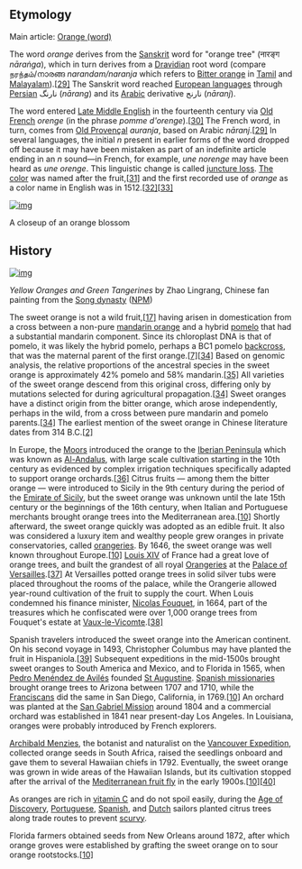 ## Etymology

Main article: [Orange (word)](https://en.wikipedia.org/wiki/Orange_(word))

The word *orange* derives from the [Sanskrit](https://en.wikipedia.org/wiki/Sanskrit) word for "orange tree" (नारङ्ग *nāraṅga*), which in turn derives from a [Dravidian](https://en.wikipedia.org/wiki/Dravidian_languages) root word (compare நரந்தம்/നാരങ്ങ *narandam/naranja* which refers to [Bitter orange](https://en.wikipedia.org/wiki/Bitter_orange) in [Tamil](https://en.wikipedia.org/wiki/Tamil_language) and [Malayalam](https://en.wikipedia.org/wiki/Malayalam)).[[29\]](https://en.wikipedia.org/wiki/Orange_(fruit)#cite_note-Collins-29) The Sanskrit word reached [European languages](https://en.wikipedia.org/wiki/Languages_of_Europe) through [Persian](https://en.wikipedia.org/wiki/Persian_language) نارنگ (*nārang*) and its [Arabic](https://en.wikipedia.org/wiki/Arabic_language) derivative نارنج (*nāranj*).

The word entered [Late Middle English](https://en.wikipedia.org/wiki/Late_Middle_English) in the fourteenth century via [Old French](https://en.wikipedia.org/wiki/Old_French) *orenge* (in the phrase *pomme d'orenge*).[[30\]](https://en.wikipedia.org/wiki/Orange_(fruit)#cite_note-30) The French word, in turn, comes from [Old Provençal](https://en.wikipedia.org/wiki/Old_Occitan) *auranja*, based on Arabic *nāranj*.[[29\]](https://en.wikipedia.org/wiki/Orange_(fruit)#cite_note-Collins-29) In several languages, the initial *n* present in earlier forms of the word dropped off because it may have been mistaken as part of an indefinite article ending in an *n* sound—in French, for example, *une norenge* may have been heard as *une orenge*. This linguistic change is called [juncture loss](https://en.wikipedia.org/wiki/Juncture_loss). [The color](https://en.wikipedia.org/wiki/Orange_(color)) was named after the fruit,[[31\]](https://en.wikipedia.org/wiki/Orange_(fruit)#cite_note-31) and the first recorded use of *orange* as a color name in English was in 1512.[[32\]](https://en.wikipedia.org/wiki/Orange_(fruit)#cite_note-32)[[33\]](https://en.wikipedia.org/wiki/Orange_(fruit)#cite_note-33)

[![img](https://upload.wikimedia.org/wikipedia/commons/thumb/b/bd/Orange_Blossom.JPG/220px-Orange_Blossom.JPG)](https://en.wikipedia.org/wiki/File:Orange_Blossom.JPG)

A closeup of an orange blossom

## History

[![img](https://upload.wikimedia.org/wikipedia/commons/thumb/b/b2/Yellow_Oranges_and_Green_Tangerines_%28%E6%A9%99%E9%BB%83%E6%A9%98%E7%B6%A0%29_by_Zhao_Lingrang_%28%E8%B6%99%E4%BB%A4%E7%A9%B0%29.jpg/170px-Yellow_Oranges_and_Green_Tangerines_%28%E6%A9%99%E9%BB%83%E6%A9%98%E7%B6%A0%29_by_Zhao_Lingrang_%28%E8%B6%99%E4%BB%A4%E7%A9%B0%29.jpg)](https://en.wikipedia.org/wiki/File:Yellow_Oranges_and_Green_Tangerines_(橙黃橘綠)_by_Zhao_Lingrang_(趙令穰).jpg)

*Yellow Oranges and Green Tangerines* by Zhao Lingrang, Chinese fan painting from the [Song dynasty](https://en.wikipedia.org/wiki/Song_dynasty) ([NPM](https://en.wikipedia.org/wiki/National_Palace_Museum))

The sweet orange is not a wild fruit,[[17\]](https://en.wikipedia.org/wiki/Orange_(fruit)#cite_note-webber4-17) having arisen in domestication from a cross between a non-pure [mandarin orange](https://en.wikipedia.org/wiki/Mandarin_orange) and a hybrid [pomelo](https://en.wikipedia.org/wiki/Pomelo) that had a substantial mandarin component. Since its chloroplast DNA is that of pomelo, it was likely the hybrid pomelo, perhaps a BC1 pomelo [backcross](https://en.wikipedia.org/wiki/Backcrossing), that was the maternal parent of the first orange.[[7\]](https://en.wikipedia.org/wiki/Orange_(fruit)#cite_note-genealogy_review-7)[[34\]](https://en.wikipedia.org/wiki/Orange_(fruit)#cite_note-Wu-34) Based on genomic analysis, the relative proportions of the ancestral species in the sweet orange is approximately 42% pomelo and 58% mandarin.[[35\]](https://en.wikipedia.org/wiki/Orange_(fruit)#cite_note-Talon-35) All varieties of the sweet orange descend from this original cross, differing only by mutations selected for during agricultural propagation.[[34\]](https://en.wikipedia.org/wiki/Orange_(fruit)#cite_note-Wu-34) Sweet oranges have a distinct origin from the bitter orange, which arose independently, perhaps in the wild, from a cross between pure mandarin and pomelo parents.[[34\]](https://en.wikipedia.org/wiki/Orange_(fruit)#cite_note-Wu-34) The earliest mention of the sweet orange in Chinese literature dates from 314 B.C.[[2\]](https://en.wikipedia.org/wiki/Orange_(fruit)#cite_note-fullgenome-2)

In Europe, the [Moors](https://en.wikipedia.org/wiki/Moors) introduced the orange to the [Iberian Peninsula](https://en.wikipedia.org/wiki/Iberian_Peninsula) which was known as [Al-Andalus](https://en.wikipedia.org/wiki/Al-Andalus), with large scale cultivation starting in the 10th century as evidenced by complex irrigation techniques specifically adapted to support orange orchards.[[36\]](https://en.wikipedia.org/wiki/Orange_(fruit)#cite_note-36) Citrus fruits — among them the bitter orange — were introduced to Sicily in the 9th century during the period of the [Emirate of Sicily](https://en.wikipedia.org/wiki/Emirate_of_Sicily), but the sweet orange was unknown until the late 15th century or the beginnings of the 16th century, when Italian and Portuguese merchants brought orange trees into the Mediterranean area.[[10\]](https://en.wikipedia.org/wiki/Orange_(fruit)#cite_note-morton-10) Shortly afterward, the sweet orange quickly was adopted as an edible fruit. It also was considered a luxury item and wealthy people grew oranges in private conservatories, called [orangeries](https://en.wikipedia.org/wiki/Orangerie). By 1646, the sweet orange was well known throughout Europe.[[10\]](https://en.wikipedia.org/wiki/Orange_(fruit)#cite_note-morton-10) [Louis XIV](https://en.wikipedia.org/wiki/Louis_XIV) of France had a great love of orange trees, and built the grandest of all royal [Orangeries](https://en.wikipedia.org/wiki/Orangerie_of_Versailles) at the [Palace of Versailles](https://en.wikipedia.org/wiki/Palace_of_Versailles).[[37\]](https://en.wikipedia.org/wiki/Orange_(fruit)#cite_note-37) At Versailles potted orange trees in solid silver tubs were placed throughout the rooms of the palace, while the Orangerie allowed year-round cultivation of the fruit to supply the court. When Louis condemned his finance minister, [Nicolas Fouquet](https://en.wikipedia.org/wiki/Nicolas_Fouquet), in 1664, part of the treasures which he confiscated were over 1,000 orange trees from Fouquet's estate at [Vaux-le-Vicomte](https://en.wikipedia.org/wiki/Vaux-le-Vicomte).[[38\]](https://en.wikipedia.org/wiki/Orange_(fruit)#cite_note-38)

Spanish travelers introduced the sweet orange into the American continent. On his second voyage in 1493, Christopher Columbus may have planted the fruit in Hispaniola.[[39\]](https://en.wikipedia.org/wiki/Orange_(fruit)#cite_note-39) Subsequent expeditions in the mid-1500s brought sweet oranges to South America and Mexico, and to Florida in 1565, when [Pedro Menéndez de Avilés](https://en.wikipedia.org/wiki/Pedro_Menéndez_de_Avilés) founded [St Augustine](https://en.wikipedia.org/wiki/St._Augustine,_Florida). [Spanish missionaries](https://en.wikipedia.org/wiki/Spanish_missions_in_Arizona) brought orange trees to Arizona between 1707 and 1710, while the [Franciscans](https://en.wikipedia.org/wiki/Spanish_missions_in_California) did the same in San Diego, California, in 1769.[[10\]](https://en.wikipedia.org/wiki/Orange_(fruit)#cite_note-morton-10) An orchard was planted at the [San Gabriel Mission](https://en.wikipedia.org/wiki/Mission_San_Gabriel_Arcángel) around 1804 and a commercial orchard was established in 1841 near present-day Los Angeles. In Louisiana, oranges were probably introduced by French explorers.

[Archibald Menzies](https://en.wikipedia.org/wiki/Archibald_Menzies), the botanist and naturalist on the [Vancouver Expedition](https://en.wikipedia.org/wiki/Vancouver_Expedition), collected orange seeds in South Africa, raised the seedlings onboard and gave them to several Hawaiian chiefs in 1792. Eventually, the sweet orange was grown in wide areas of the Hawaiian Islands, but its cultivation stopped after the arrival of the [Mediterranean fruit fly](https://en.wikipedia.org/wiki/Ceratitis_capitata) in the early 1900s.[[10\]](https://en.wikipedia.org/wiki/Orange_(fruit)#cite_note-morton-10)[[40\]](https://en.wikipedia.org/wiki/Orange_(fruit)#cite_note-40)

As oranges are rich in [vitamin C](https://en.wikipedia.org/wiki/Vitamin_C) and do not spoil easily, during the [Age of Discovery](https://en.wikipedia.org/wiki/Age_of_Discovery), [Portuguese](https://en.wikipedia.org/wiki/Portuguese_empire), [Spanish](https://en.wikipedia.org/wiki/Spanish_empire), and [Dutch](https://en.wikipedia.org/wiki/Dutch_empire) sailors planted citrus trees along trade routes to prevent [scurvy](https://en.wikipedia.org/wiki/Scurvy).

Florida farmers obtained seeds from New Orleans around 1872, after which orange groves were established by grafting the sweet orange on to sour orange rootstocks.[[10\]](https://en.wikipedia.org/wiki/Orange_(fruit)#cite_note-morton-10)